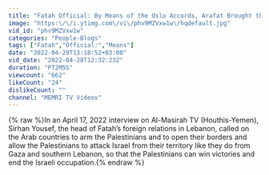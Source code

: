 ```yaml
---
title: "Fatah Official: By Means of the Oslo Accords, Arafat Brought the Battle Back into Palestine"
image: "https:\/\/i.ytimg.com\/vi\/phv9MZVxw1w\/hqdefault.jpg"
vid_id: "phv9MZVxw1w"
categories: "People-Blogs"
tags: ["Fatah","Official:","Means"]
date: "2022-04-29T13:18:52+03:00"
vid_date: "2022-04-28T12:32:23Z"
duration: "PT2M5S"
viewcount: "662"
likeCount: "24"
dislikeCount: ""
channel: "MEMRI TV Videos"
---
```

{% raw %}In an April 17, 2022 interview on Al-Masirah TV (Houthis-Yemen), Sirhan Yousef, the head of Fatah’s foreign relations in Lebanon, called on the Arab countries to arm the Palestinians and to open their borders and allow the Palestinians to attack Israel from their territory like they do from Gaza and southern Lebanon, so that the Palestinians can win victories and end the Israeli occupation.{% endraw %}
